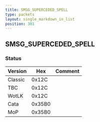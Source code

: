 ```yaml
---
title: SMSG_SUPERCEDED_SPELL
type: packets
layout: single_markdown_in_list
position: 301
---
```


## SMSG_SUPERCEDED_SPELL

### Status

Version    | Hex        | Comment
---------- | ---------- | ---------- 
Classic    | 0x12C      | 
TBC        | 0x12C      | 
WotLK      | 0x12C      | 
Cata       | 0x35B0     | 
MoP        | 0x35B0     | 